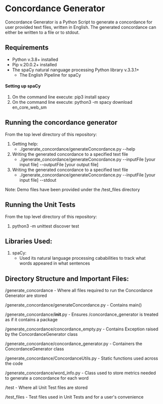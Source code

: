 # Concordance Generator
Concordance Generator is a Python Script to generate a concordance for user provided text files, written in English. The generated concordance
can either be written to a file or to stdout. 

## Requirements
- Python v.3.8+ installed
- Pip v.20.0.2+ installed
- The spaCy natural nanguage processing Python library v.3.3.1+
  - The English Pipeline for spaCy

#### Setting up spaCy
1. On the command line execute: pip3 install spacy
2. On the command line execute: python3 -m spacy download en_core_web_sm 

## Running the concordance generator
From the top level directory of this repository: 
  1. Getting help: 
     - ./generate_concordance/generateConcordance.py --help
  2. Writing the generated concordance to a specified text file 
     - ./generate_concordance/generateConcordance.py --inputFile [your input file] --outputFile [your output file]
  3. Writing the generated concordance to a specified text file 
     - ./generate_concordance/generateConcordance.py --inputFile [your input file] --stdout 
     
  Note: Demo files have been provided under the /test_files directory
     
## Running the Unit Tests
From the top level directory of this repository: 
  1. python3 -m unittest discover test  
  
## Libraries Used: 
1. spaCy:
   - Used its natural language processing cababilities to track what words appeared in what sentences


## Directory Structure and Important Files: 
  /generate_concordance - Where all files required to run the Concordance Generator are stored
  
  /generate_concordance/generateConcordance.py - Contains main()
  
  /generate_concordance/__init__.py - Ensures /concordance_generator is treated as if it contains a package
  
  /generate_concordance/concordance_empty.py - Contains Exception raised by the ConcordanceGenerator class 
  
  /generate_concordance/concordance_generator.py - Containers the ConcordanceGenerator class
  
  /generate_concordance/ConcordanceUtils.py - Static functions used across the code 
  
  /generate_concordance/word_info.py - Class used to store metrics needed to generate a concordance for each word
  
  /test - Where all Unit Test files are stored
  
  /test_files - Test files used in Unit Tests and for a user's convenience
